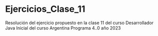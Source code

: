 # Ejercicios_Clase_11
Resolución del ejercicio propuesto en la clase 11 del curso Desarrollador Java Inicial del curso Argentina Programa 4..0 año 2023
